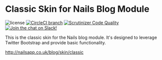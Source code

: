 # Classic Skin for Nails Blog Module

![license](https://img.shields.io/badge/license-MIT-green.svg)
[![CircleCI branch](https://img.shields.io/circleci/project/github/nails/skin-blog-classic.svg)](https://circleci.com/gh/nails/skin-blog-classic)
[![Scrutinizer Code Quality](https://scrutinizer-ci.com/g/nails/skin-blog-classic/badges/quality-score.png)](https://scrutinizer-ci.com/g/nails/skin-blog-classic)
[![Join the chat on Slack!](https://now-examples-slackin-rayibnpwqe.now.sh/badge.svg)](https://nails-app.slack.com/shared_invite/MTg1NDcyNjI0ODcxLTE0OTUwMzA1NTYtYTZhZjc5YjExMQ)

This is the classic skin for the Nails blog module. It's designed to leverage Twitter Bootstrap and provide basic functionality.

http://nailsapp.co.uk/blog/skin/classic
